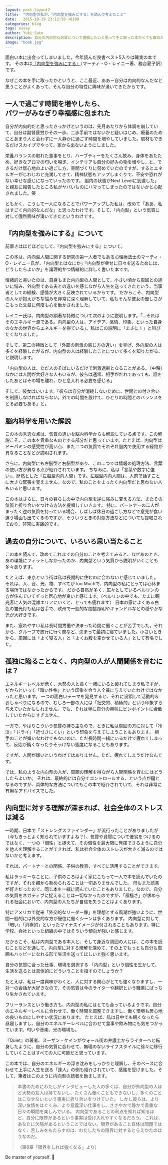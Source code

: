 ```yaml
---
layout: post-layout2
title:  "内向型の私が、『内向型を強みにする』を読んで考えたこと"
date:   2015-10-19 23:12:50 +0100
categories: blog
tags: essay
author: Yuki Sato
description: 自分の内向的な気質について理解したいと思って手に取った本がとても面白かったので、その本の内容とそこから学んだことについて書きました。
image: "book.jpg"
---
```


面白い本に出会ってしまいました。今年読んだ良書ベスト5入りは確実の本です。
その本は<a href="http://amzn.to/2G2DSSG" class="underline" target="_blank">『内向型を強みにする』</a>（マーティ・O・レイニー著、務台夏子訳）です。

なぜこの本を手に取ったかというと、ここ最近、ああー自分は内向的なんだなと思うことがよくあって、そんな自分の特性に興味が湧いてきたからです。

## 一人で過ごす時間を増やしたら、<br>パワーがみなぎり幸福感に包まれた
自分が内向的だと思ったきっかけというのは、先月あたりから体調を崩していて、自分は副腎疲労かその一歩、二歩手前ではないかと疑いはじめ、療養のためにとあまり人と会わずに一人静かに過ごす時間を増やしていました。取材もできるだけスカイプでやって、家から出ないようにしました。

栄養バランスの取れた食事をとり、ハーブティーをたくさん飲み、身体をあたため、好きなアロマの匂いを嗅ぎ、インテリアも自分の好みの物を増やし…と、できるだけ居心地のよい過ごし方、空間づくりに努めていたのですが、するとエネルギーがじわじわと充満してきて、精神状態もアップしまくりで、不安や恐れがない幸せな感じになっていったのです。
脳内の状態がNext Levelに到達した」と親友に報告したところ私がヤバいものにハマってしまったのではないかと心配されました。笑

ともかく、こうして一人になることでパワーアップした私は、改めて「ああ、私はすごく内向的なんだな」と思ったわけです。そして、「内向型」という気質に対して俄然興味が湧いてきたというわけです。



## 『内向型を強みにする』について
前置きはほどほどにして、『内向型を強みにする』について。

この本は、内向型人間に関する研究の第一人者でもある心理療法士のマーティ・O・レイニー氏が、「内向型とはなにか」「内向型が幸せに日々を送るためには、どうしたらよいか」を論理的かつ情緒的に詳しく書いた本です。

情緒的と書いたのは、自身もまた内向型の人間として、小さい頃から周囲との違いに悩み、外向型である夫との違いを感じながら人生を送ってきたという、当事者としての経験、感情が大きく反映されているからです。
だからこそ、内向型の人々が抱えがちな悩みを非常に深く理解していて、私もそんな彼女の優しさがこもった文章に何度も心を動かされました。

レイニー氏は、内向型の顕著な特徴について次のように説明します。「…それはそのエネルギー源である。内向型の人は、アイデア、感情、印象、といった自身のなかの世界からエネルギーを得ている」。私はこの説明に「まさに！」と叫びたくなりました。

そして、第二の特徴として「外部の刺激の感じ方の違い」を挙げ、外向型の人は多くを経験したがるが、内向型の人は経験したことについて多くを知りたがる、と説明します。

「内向型の人は、ただ人のそばにいるだけで刺激過剰となることがある。（中略）なかには人間が大好きな人もいるが、彼らは通常、相手がだれであっても、話をしたあとはその場を離れ、ひと息入れる必要を感じる」

そして、彼女はいいます。「彼らは自分が消耗しないために、世間との付き合いを制限しなければならない。外での時間を設けて、ひとりの時間とのバランスをとる必要もある」と。

## 脳内科学を用いた解説
この本の秀逸な点は、気質の違いを脳内科学からも解説している点です。この解説こそ、この本を貴重なものとする部分だと思っています。たとえば、内向型はドーパミンの感受性が高い点、また二つの気質でそれぞれ脳内で使用する経路が異なることなどが説明されます。

さらに、内向型にも左脳型と右脳型があり、この二つでは情報の処理方法、言葉の使い方が異なる点が紹介されています。
ちなみに、私は「言葉や数字に強い」、歴然とした「左脳型内向人間」です。左脳型内向人間は、人前で話すことに大きな緊張を覚えません。なので、私のことをまったく内向型だと思わない人もいると思います。

この本はさらに、日々の暮らしの中で内向型を逆に強みに変える方法、またその気質と折り合いをつける方法を提唱していきます。
特に、パートナーの二人がまったく逆の気質を持っている場合、しばしば休日の過ごし方などで意見が食い違う場面も出てくるのですが、そういうときの対処方法などについても提唱されており、非常に実践的です。

## 過去の自分について、いろいろ思い当たること
この本を読んで、改めてこれまでの自分のことを考えてみると、なぜあのとき、あの環境にフィットしなかったのか、内向型という気質から説明がいくことも多々あります。

たとえば、東京という街は私は長期的に住むのに合わないと感じていました。
それは、人、音、光、物、すべてがToo Muchで、内向型の私にとっては心休まる場所ではなかったからです。
だから自然が多く、広々としているベルリンの方が住んでいてずっと居心地が良いと感じます。（ベルリンの中でも、たまに観光客に人気の混雑エリアにいくと、とっても疲れます）
日本の家によくある白色の蛍光灯も私は苦手で、欧州で一般的な間接照明やキャンドルなどの穏やかな光が大好きです。

また、疲れやすい私は長時間労働や決まった時間に働くことが苦手でした。それから、グループで旅行に行く際など、決まって最初に寝ていました。小さいときから、周囲には「よく寝る人」と「よくお腹を空かせている人」として有名でした。

## 孤独に陥ることなく、内向型の人が人間関係を育むには？
エネルギーレベルが低く、大勢の人と長く一緒にいると疲れてしまう私ですが、だからといって「暗い性格」という印象を会う人全員に与えていたわけではなかったと思います。
一つの面白いテーマを発見すると、それに没頭して活動的＆おしゃべりになるので、むしろ一部の人には「社交的、積極的」という印象すら与えていたかもしれません。でも、それは単に自分の興味にピンポイントに合致していたからにすぎません。

一方で、やはりこういう気質の持ち主なので、ときに私は周囲の方に対して「冷淡」「ドライ」「近づきにくい」という印象を与えてしまうこともあります。
相手のことが嫌いなわけでもないのに、ただ長時間一緒にいるだけで疲れてしまって、反応が鈍くなったりそっけない態度になることもあります。

ですが、人間が嫌いというわけではありません。ただ、疲れてしまうだけなんです。

では、私のような内向型の人が、周囲の理解を得ながら人間関係を育むにはどうしたらよいか。
それは、最終的には自分でコントロールする、という点が鍵となるのですが、具体的な方法についてもこの本で紹介されていて、それは非常に有用なアドバイスでした。

## 内向型に対する理解が深まれば、社会全体のストレスは減る
一時期、日本で「ストレングスファインダー」が流行ったことがありましたが（今もきっとよく知られていますよね？）、気質や資質について優劣をつけるのではなく、一つの「個性」と捉えて、その個性を最大限に発揮できるように自分を他人を理解することができれば、私は社会全体のストレスが大きく減るのではないかと考えます。

それは、パートナーとの関係、子供の教育、すべてに活用することができます。

私はラッキーなことに、子供のころはよく家にこもって一人で本を読んでいたのですが、それを親から咎められることは一切ありませんでした。
母もまた読書が好きだったので、同じ本を一緒に読んでいたこともありました。なので、自分の気質をネガティブに捉えることは一切なかったのですが、「積極さ」が求められる社会において、内向型の人たちが自信を失うことはよくあります。

特にアメリカで従来「外交的なリーダー像」を理想とする風潮が強いように、世間一般的には外交的な方が優位に働くシーンは多くあります。
内向型に対して「暗い」「消極的」といったマイナスイメージが付されることもあります。特に学校、会社といった組織の中ではそういう傾向が強いと感じます。

だからこそ、私は内向型である本人と、そして身近な周囲の人には、この本を読むことなどを通して、内向型に対する理解を深めて、その上でもっとも自分も周囲もハッピーになれる形で生活を送ってほしいと強く思います。

自分の気質に合った仕事、環境を選択する
「内向型」という個性を生かして、生活を送るとは具体的にどういうことを指すのでしょうか？

たとえば、私は一度興味がわくと、人に対する関心がとても強くなりますし、一対一の会話が大好きなので、その気質は今のライターや翻訳という職業にばっちり生かされています。

フリーランスという働き方も、内向型の私にはとても合っているようです。自分のエネルギーレベルに合わせて、働く時間を調整できますし、働く環境も居心地の良いものにしやすい状況にあります。
たとえば、私は日中でも眠くなったら昼寝しますし、自分のエネルギーレベルに合わせて食事や飲み物にも気をつかっています。匂いや音楽、光の環境も。

『Quiet』の著者、スーザン・ケインがウォール街の弁護士からライターへと転身したように、自分の気質に合わせて、無理のないライフスタイルに徐々に移行していくことはすべての人に可能だと思っています。

この本では、自分のエネルギーの浮き沈みをしっかりと理解し、そのペースに合わせて上手に人生を送る「達人」の例も紹介されていて、感銘を受けました。そして、筆者はこのように内向型の読者を励まします。

> 本書のためにわたしがインタビューした人の多くは、自分が外向型の人ほど大勢の友人は持てないし、たくさん働くこともできないし、多くのことはこなせないという事実に折り合いをつけていた。
> しかし彼らは、より深い友情をはぐくみ、より意義深い仕事をし、ささやかで静かで貴重な日々の瞬間を楽しんでいる。
> 内向型であることの利点を知れば知るほど、自分に限界があるという事実は受け入れやすくなるだろう。
>これは、あなたに欠陥があるということではない。限界があること自体は問題ではなく、苦しみをもたらすのは、わたしたちの限界に対するとらえかたのほうなのだ。
>
>（第8章「限界をしれば強くなる」より）

Be master of yourself. 🙂
